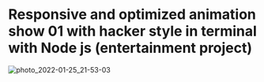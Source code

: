 # Responsive and optimized animation show 01 with hacker style in terminal with Node js (entertainment project)
![photo_2022-01-25_21-53-03](https://user-images.githubusercontent.com/97837767/151036275-de22ee07-c4ac-4768-a6ec-51893e1cb05e.jpg)
